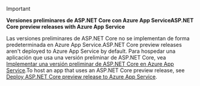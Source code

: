 > [!IMPORTANT]
> <span data-ttu-id="4c2fe-101">**Versiones preliminares de ASP.NET Core con Azure App Service**</span><span class="sxs-lookup"><span data-stu-id="4c2fe-101">**ASP.NET Core preview releases with Azure App Service**</span></span>
>
> <span data-ttu-id="4c2fe-102">Las versiones preliminares de ASP.NET Core no se implementan de forma predeterminada en Azure App Service.</span><span class="sxs-lookup"><span data-stu-id="4c2fe-102">ASP.NET Core preview releases aren't deployed to Azure App Service by default.</span></span> <span data-ttu-id="4c2fe-103">Para hospedar una aplicación que usa una versión preliminar de ASP.NET Core, vea [Implementar una versión preliminar de ASP.NET Core en Azure App Service](xref:host-and-deploy/azure-apps/index#deploy-aspnet-core-preview-release-to-azure-app-service).</span><span class="sxs-lookup"><span data-stu-id="4c2fe-103">To host an app that uses an ASP.NET Core preview release, see [Deploy ASP.NET Core preview release to Azure App Service](xref:host-and-deploy/azure-apps/index#deploy-aspnet-core-preview-release-to-azure-app-service).</span></span>
<!-- 
> [!IMPORTANT]
> **ASP.NET Core 3.0 with Azure App Service**
>
> ASP.NET Core 3.0 has not yet been deployed to Azure App Service. We hope to provide ASP.NET Core 3 on Azure App Service soon. To host an app that uses an ASP.NET Core 3.0:

* Treat ASP.NET Core 3.0 like a preview release for Azure App Service deployment.
* See [Deploy ASP.NET Core preview release to Azure App Service](xref:host-and-deploy/azure-apps/index#deploy-aspnet-core-preview-release-to-azure-app-service).
-->
